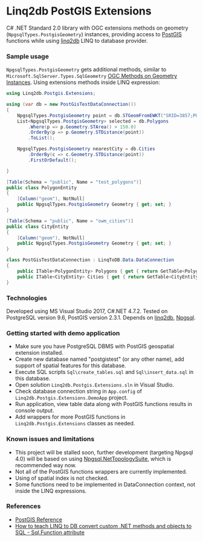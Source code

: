 # Linq2db PostGIS Extensions
C# .NET Standard 2.0 library with OGC extensions methods on geometry (`NpgsqlTypes.PostgisGeometry`) instances, providing access to [PostGIS](http://postgis.net/) functions while using [linq2db](https://github.com/linq2db/linq2db) LINQ to database provider.

### Sample usage
`NpgsqlTypes.PostgisGeometry` gets additional methods, similar to `Microsoft.SqlServer.Types.SqlGeometry` [OGC Methods on Geometry Instances](https://docs.microsoft.com/sql/t-sql/spatial-geometry/ogc-methods-on-geometry-instances?view=sql-server-2016).
Using extensions methods inside LINQ expression:

```c#
using Linq2db.Postgis.Extensions;

using (var db = new PostGisTestDataConnection())
{
    NpgsqlTypes.PostgisGeometry point = db.STGeomFromEWKT("SRID=3857;POINT(0 5)");
    List<NpgsqlTypes.PostgisGeometry> selected = db.Polygons
        .Where(p => p.Geometry.STArea() > 150.0)
        .OrderBy(p => p.Geometry.STDistance(point))
        .ToList();

	NpgsqlTypes.PostgisGeometry nearestCity = db.Cities
		.OrderBy(c => c.Geometry.STDistance(point))
		.FirstOrDefault();

}
```

```c#
[Table(Schema = "public", Name = "test_polygons")]
public class PolygonEntity
{
    [Column("geom"), NotNull]
    public NpgsqlTypes.PostgisGeometry Geometry { get; set; }
}

[Table(Schema = "public", Name = "owm_cities")]
public class CityEntity
{
    [Column("geom"), NotNull]
    public NpgsqlTypes.PostgisGeometry Geometry { get; set; }
}

class PostGisTestDataConnection : LinqToDB.Data.DataConnection
{
	public ITable<PolygonEntity> Polygons { get { return GetTable<PolygonEntity>(); } }
	public ITable<CityEntity> Cities { get { return GetTable<CityEntity>(); } }
}
```

### Technologies
Developed using MS Visual Studio 2017, C#.NET 4.7.2.
Tested on PostgreSQL version 9.6, PostGIS version 2.3.1.
Depends on [linq2db](https://github.com/linq2db/linq2db), [Npgsql](https://github.com/npgsql/npgsql).

### Getting started with demo application
* Make sure you have PostgreSQL DBMS with PostGIS geospatial extension installed.
* Create new database named "postgistest" (or any other name), add support of spatial features for this database.
* Execute SQL scripts `Sql\create_tables.sql` and `Sql\insert_data.sql` in this database.
* Open solution `Linq2db.Postgis.Extensions.sln` in Visual Studio.
* Check database connection string in `App.config` of `Linq2db.Postgis.Extensions.DemoApp` project.
* Run application, view table data along with PostGIS functions results in console output.
* Add wrappers for more PostGIS functions in `Linq2db.Postgis.Extensions` classes as needed.

### Known issues and limitations
* This project will be stalled soon, further development (targeting Npgsql 4.0) will be based on using [Npgsql.NetTopologySuite](https://www.npgsql.org/doc/types/nts.html), which is recommended way now.
* Not all of the PostGIS functions wrappers are currently implemented.
* Using of spatial index is not checked.
* Some functions need to be implemented in DataConnection context, not inside the LINQ expressions.

### References
* [PostGIS Reference](http://postgis.refractions.net/documentation/manual-1.5/reference.html)
* [How to teach LINQ to DB convert custom .NET methods and objects to SQL - Sql.Function attribute](http://blog.linq2db.com/2016/06/how-to-teach-linq-to-db-convert-custom.html)